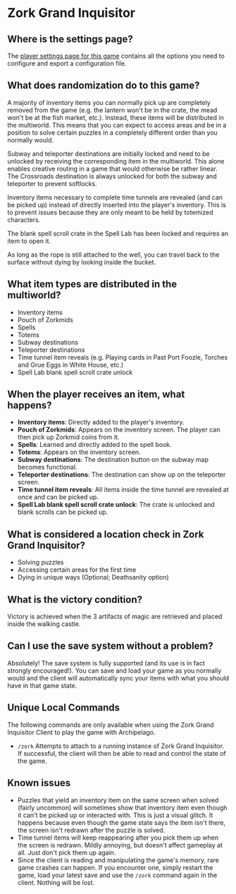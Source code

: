 # Zork Grand Inquisitor

## Where is the settings page?

The [player settings page for this game](../player-settings) contains all the options you need to configure and export a
configuration file.

## What does randomization do to this game?

A majority of inventory items you can normally pick up are completely removed from the game (e.g. the lantern won't be 
in the crate, the mead won't be at the fish market, etc.). Instead, these items will be distributed in the multiworld.
This means that you can expect to access areas and be in a position to solve certain puzzles in a completely different 
order than you normally would.

Subway and teleporter destinations are initially locked and need to be unlocked by receiving the corresponding item in 
the multiworld. This alone enables creative routing in a game that would otherwise be rather linear. The Crossroads 
destination is always unlocked for both the subway and teleporter to prevent softlocks.

Inventory items necessary to complete time tunnels are revealed (and can be picked up) instead of directly inserted into
the player's inventory. This is to prevent issues because they are only meant to be held by totemized characters.

The blank spell scroll crate in the Spell Lab has been locked and requires an item to open it.

As long as the rope is still attached to the well, you can travel back to the surface without dying by looking inside
the bucket.

## What item types are distributed in the multiworld?

- Inventory items
- Pouch of Zorkmids
- Spells
- Totems
- Subway destinations
- Teleporter destinations
- Time tunnel item reveals (e.g. Playing cards in Past Port Foozle, Torches and Grue Eggs in White House, etc.)
- Spell Lab blank spell scroll crate unlock

## When the player receives an item, what happens?

- **Inventory items**: Directly added to the player's inventory.
- **Pouch of Zorkmids**: Appears on the inventory screen. The player can then pick up Zorkmid coins from it.
- **Spells**: Learned and directly added to the spell book.
- **Totems**: Appears on the inventory screen.
- **Subway destinations**: The destination button on the subway map becomes functional.
- **Teleporter destinations**: The destination can show up on the teleporter screen.
- **Time tunnel item reveals**: All items inside the time tunnel are revealed at once and can be picked up.
- **Spell Lab blank spell scroll crate unlock**: The crate is unlocked and blank scrolls can be picked up.

## What is considered a location check in Zork Grand Inquisitor?

- Solving puzzles
- Accessing certain areas for the first time
- Dying in unique ways (Optional; Deathsanity option)

## What is the victory condition?

Victory is achieved when the 3 artifacts of magic are retrieved and placed inside the walking castle.

## Can I use the save system without a problem?

Absolutely! The save system is fully supported (and its use is in fact strongly encouraged!). You can save and load your 
game as you normally would and the client will automatically sync your items with what you should have in that game 
state.

## Unique Local Commands
The following commands are only available when using the Zork Grand Inquisitor Client to play the game with Archipelago.

- `/zork` Attempts to attach to a running instance of Zork Grand Inquisitor. If successful, the client will then be able 
   to read and control the state of the game.

## Known issues

- Puzzles that yield an inventory item on the same screen when solved (fairly uncommon) will sometimes show that 
  inventory item even though it can't be picked up or interacted with. This is just a visual glitch. It happens because 
  even though the game state says the item isn't there, the screen isn't redrawn after the puzzle is solved.
- Time tunnel items will keep reappearing after you pick them up when the screen is redrawn. Mildly annoying, but 
  doesn't affect gameplay at all. Just don't pick them up again.
- Since the client is reading and manipulating the game's memory, rare game crashes can happen. If you encounter one, 
  simply restart the game, load your latest save and use the `/zork` command again in the client. Nothing will be lost.